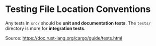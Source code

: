 # Testing File Location Conventions
Any tests in `src/` should be **unit and documentation tests**.
The `tests/` directory is more for **integration tests**.

Source: https://doc.rust-lang.org/cargo/guide/tests.html